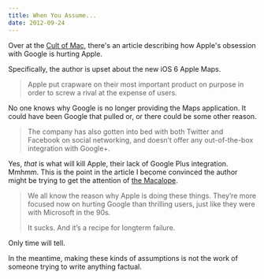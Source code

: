 ```yaml
---
title: When You Assume...
date: 2012-09-24
---
```


Over at the [Cult of Mac](http://www.cultofmac.com/192350/how-apples-obsession-with-google-is-hurting-apple/), there's an article describing how Apple's obsession with Google is hurting Apple.

Specifically, the author is upset about the new iOS 6 Apple Maps.

> Apple put crapware on their most important product on purpose in order to screw a rival at the expense of users.

No one knows why Google is no longer providing the Maps application. It could have been Google that pulled or, or there could be some other reason.

> The company has also gotten into bed with both Twitter and Facebook on social networking, and doesn’t offer any out-of-the-box integration with Google+.

Yes, _that_ is what will kill Apple, their lack of Google Plus integration. Mmhmm. This is the point in the article I become convinced the author might be trying to get the attention of [the Macalope](http://www.macalope.com).

> We all know the reason why Apple is doing these things. They’re more focused now on hurting Google than thrilling users, just like they were with Microsoft in the 90s.
>
> It sucks. And it’s a recipe for longterm failure.

Only time will tell.

In the meantime, making these kinds of assumptions is not the work of someone trying to write anything factual.
